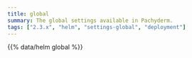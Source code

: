 ```yaml
---
title: global 
summary: The global settings available in Pachyderm.
tags: ["2.3.x", "helm", "settings-global", "deployment"]
---
```


{{% data/helm global %}}